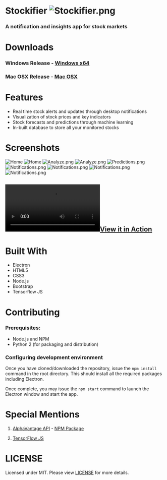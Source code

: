 # Stockifier ![Stockifier.png](./res/Stockifierlogo.png)
### A notification and insights app for stock markets

# Downloads

### Windows Release - [Windows x64](https://github.com/jainsamyak/Stockifier/releases/tag/v1.0.0)

### Mac OSX Release - [Mac OSX](https://github.com/jainsamyak/Stockifier/releases/tag/v1.0.0)


# Features
* Real time stock alerts and updates through desktop notifications
* Visualization of stock prices and key indicators
* Stock forecasts and predictions through machine learning
* In-built database to store all your monitored stocks


# Screenshots
![Home](./res/img/home.png)
![Home](./res/img/home2.png)
![Analyze.png](./res/img/analyze.png)
![Analyze.png](./res/img/analyze1.png)
![Predictions.png](./res/img/prediction.png)
![Notifications.png](./res/img/notif2.png)
![Notifications.png](./res/img/notif3.png)
![Notifications.png](./res/img/notify.png)
![Notifications.png](./res/img/home3.png)

## [![View it in Action](./res/img/Stockifier.mov)](./res/img/Stockifier.mov)


# Built With
- Electron
- HTML5
- CSS3
- Node.js
- Bootstrap
- Tensorflow JS
  
# Contributing

### Prerequisites:
* Node.js and NPM
* Python 2 (for packaging and distribution)


### Configuring development environment
Once you have cloned/downloaded the repository, issue the `npm install` command in the root directory. This should install all the required packages including Electron.

Once complete, you may issue the `npm start` command to launch the Electron window and start the app.


# Special Mentions

1. [AlphaVantage API](https://www.alphavantage.co/) - [NPM Package](https://www.npmjs.com/package/alphavantage)

2. [TensorFlow JS](https://www.tensorflow.org/js)

# LICENSE
Licensed under MIT. Please view [LICENSE](https://github.com/jainsamyak/Stockifier/blob/master/LICENSE) for more details.

